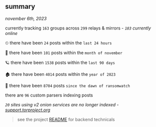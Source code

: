 
## summary
_november 6th, 2023_

currently tracking `163` groups across `299` relays & mirrors - _`103` currently online_

⏲ there have been `24` posts within the `last 24 hours`

🦈 there have been `101` posts within the `month of november`

🪐 there have been `1538` posts within the `last 90 days`

🏚 there have been `4014` posts within the `year of 2023`

🦕 there have been `8704` posts `since the dawn of ransomwatch`

there are `96` custom parsers indexing posts

_`20` sites using v2 onion services are no longer indexed - [support.torproject.org](https://support.torproject.org/onionservices/v2-deprecation/)_

> see the project [README](https://github.com/joshhighet/ransomwatch#ransomwatch--) for backend technicals
